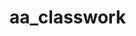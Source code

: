 # aa_classwork











































































































